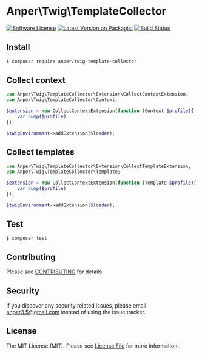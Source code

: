 # Anper\Twig\TemplateCollector

[![Software License][ico-license]](LICENSE.md)
[![Latest Version on Packagist][ico-version]][link-packagist]
[![Build Status][ico-ga]][link-ga]

## Install

``` bash
$ composer require anper/twig-template-collector
```

## Collect context

``` php
use Anper\Twig\TemplateCollector\Extension\CollectContextExtension;
use Anper\Twig\TemplateCollector\Context;

$extension = new CollectContextExtension(function (Context $profile){
    var_dump($profile)
});

$twigEnvironment->addExtension($loader);
```

## Collect templates

``` php
use Anper\Twig\TemplateCollector\Extension\CollectTemplateExtension;
use Anper\Twig\TemplateCollector\Template;

$extension = new CollectContextExtension(function (Template $profile){
    var_dump($profile)
});

$twigEnvironment->addExtension($loader);
```

## Test

``` bash
$ composer test
```

## Contributing

Please see [CONTRIBUTING](CONTRIBUTING.md) for details.

## Security

If you discover any security related issues, please email anper3.5@gmail.com instead of using the issue tracker.

## License

The MIT License (MIT). Please see [License File](LICENSE.md) for more information.

[ico-version]: https://img.shields.io/packagist/v/anper/twig-template-collector.svg
[ico-license]: https://img.shields.io/badge/license-MIT-brightgreen.svg
[ico-ga]: https://github.com/perevoshchikov/twig-template-collector/workflows/Tests/badge.svg

[link-packagist]: https://packagist.org/packages/anper/twig-template-collector
[link-ga]: https://github.com/perevoshchikov/twig-template-collector/actions
